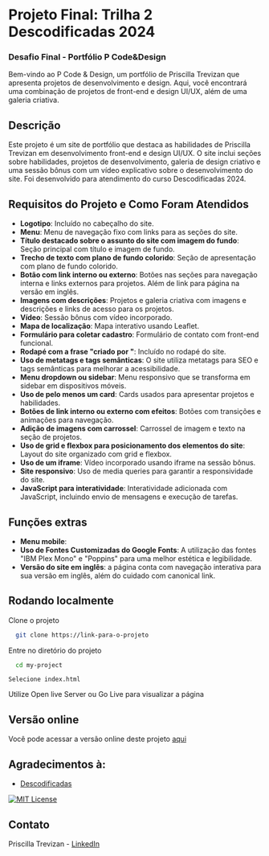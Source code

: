 # Projeto Final: Trilha 2 Descodificadas 2024

### Desafio Final - Portfólio P Code&Design

Bem-vindo ao P Code & Design, um portfólio de Priscilla Trevizan que apresenta projetos de desenvolvimento e design. Aqui, você encontrará uma combinação de projetos de front-end e design UI/UX, além de uma galeria criativa.

## Descrição

Este projeto é um site de portfólio que destaca as habilidades de Priscilla Trevizan em desenvolvimento front-end e design UI/UX. O site inclui seções sobre habilidades, projetos de desenvolvimento, galeria de design criativo e uma sessão bônus com um vídeo explicativo sobre o desenvolvimento do site. Foi desenvolvido para atendimento do curso Descodificadas 2024.

## Requisitos do Projeto e Como Foram Atendidos

- **Logotipo**: Incluído no cabeçalho do site.
- **Menu**: Menu de navegação fixo com links para as seções do site.
- **Título destacado sobre o assunto do site com imagem do fundo**: Seção principal com título e imagem de fundo.
- **Trecho de texto com plano de fundo colorido**: Seção de apresentação com plano de fundo colorido.
- **Botão com link interno ou externo**: Botões nas seções para navegação interna e links externos para projetos. Além de link para página na versão em inglês.
- **Imagens com descrições**: Projetos e galeria criativa com imagens e descrições e links de acesso para os projetos.
- **Vídeo**: Sessão bônus com vídeo incorporado.
- **Mapa de localização**: Mapa interativo usando Leaflet.
- **Formulário para coletar cadastro**: Formulário de contato com front-end funcional.
- **Rodapé com a frase "criado por "**: Incluído no rodapé do site.
- **Uso de metatags e tags semânticas**: O site utiliza metatags para SEO e tags semânticas para melhorar a acessibilidade.
- **Menu dropdown ou sidebar**: Menu responsivo que se transforma em sidebar em dispositivos móveis.
- **Uso de pelo menos um card**: Cards usados para apresentar projetos e habilidades.
- **Botões de link interno ou externo com efeitos**: Botões com transições e animações para navegação.
- **Adição de imagens com carrossel**: Carrossel de imagem e texto na seção de projetos.
- **Uso de grid e flexbox para posicionamento dos elementos do site**: Layout do site organizado com grid e flexbox.
- **Uso de um iframe**: Vídeo incorporado usando iframe na sessão bônus.
- **Site responsivo**: Uso de media queries para garantir a responsividade do site.
- **JavaScript para interatividade**: Interatividade adicionada com JavaScript, incluindo envio de mensagens e execução de tarefas.

## Funções extras

- **Menu mobile**:
- **Uso de Fontes Customizadas do Google Fonts**: A utilização das fontes "IBM Plex Mono" e "Poppins" para uma melhor estética e legibilidade.
- **Versão do site em inglês**: a página conta com navegação interativa para sua versão em inglês, além do cuidado com canonical link.

## Rodando localmente

Clone o projeto

```bash
  git clone https://link-para-o-projeto
```

Entre no diretório do projeto

```bash
  cd my-project
```

```
Selecione index.html
```

Utilize Open live Server ou Go Live para visualizar a página

## Versão online

Você pode acessar a versão online deste projeto [aqui](https://pcodedesign.vercel.app/)

## Agradecimentos à:

- [Descodificadas](https://descodificadas.com.br/)

[![MIT License](https://img.shields.io/badge/License-MIT-green.svg)](https://choosealicense.com/licenses/mit/)

## Contato

Priscilla Trevizan - [LinkedIn](https://www.linkedin.com/in/priscillatrevizan/)
